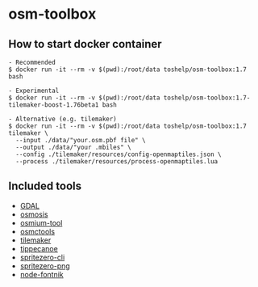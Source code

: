 # osm-toolbox

## How to start docker container

    - Recommended
    $ docker run -it --rm -v $(pwd):/root/data toshelp/osm-toolbox:1.7 bash

    - Experimental 
    $ docker run -it --rm -v $(pwd):/root/data toshelp/osm-toolbox:1.7-tilemaker-boost-1.76beta1 bash

    - Alternative (e.g. tilemaker)
    $ docker run -it --rm -v $(pwd):/root/data toshelp/osm-toolbox:1.7 tilemaker \
      --input ./data/"your.osm.pbf file" \
      --output ./data/"your .mbiles" \
      --config ./tilemaker/resources/config-openmaptiles.json \
      --process ./tilemaker/resources/process-openmaptiles.lua

## Included tools
- [GDAL](https://gdal.org/)
- [osmosis](https://github.com/openstreetmap/osmosis)
- [osmium-tool](https://osmcode.org/osmium-tool/)
- [osmctools](https://github.com/ramunasd/osmctools)
- [tilemaker](https://github.com/systemed/tilemaker)
- [tippecanoe](https://github.com/mapbox/tippecanoe)
- [spritezero-cli](https://github.com/mapbox/spritezero-cli)  
- [spritezero-png](https://github.com/cs09g/spritezero-png)
- [node-fontnik](https://github.com/mapbox/node-fontnik)
